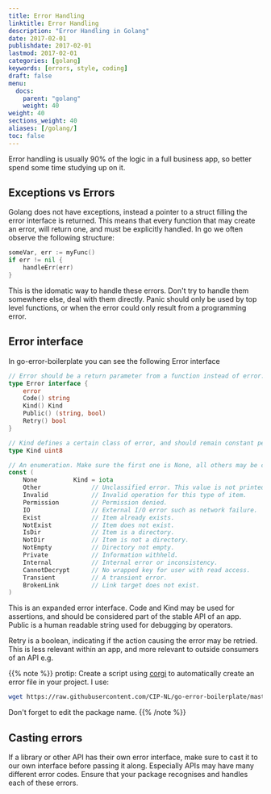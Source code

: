 ```yaml
---
title: Error Handling
linktitle: Error Handling
description: "Error Handling in Golang"
date: 2017-02-01
publishdate: 2017-02-01
lastmod: 2017-02-01
categories: [golang]
keywords: [errors, style, coding]
draft: false
menu:
  docs:
    parent: "golang"
    weight: 40
weight: 40
sections_weight: 40
aliases: [/golang/]
toc: false
---
```


Error handling is usually 90% of the logic in a full business app, so better spend some time 
studying up on it.

## Exceptions vs Errors
Golang does not have exceptions, instead a pointer to a struct filling the error interface is returned.
This means that every function that may create an error, will return one, and must be explicitly handled.
In go we often observe the following structure: 

```go
someVar, err := myFunc()
if err != nil {
	handleErr(err)
}
```

This is the idomatic way to handle these errors. Don't try to handle them somewhere else, deal 
with them directly. Panic should only be used by top level functions, or when the error 
could only result from a programming error.

## Error interface
In go-error-boilerplate you can see the following Error interface

```go
// Error should be a return parameter from a function instead of error.
type Error interface {
	error
	Code() string
	Kind() Kind
	Public() (string, bool)
	Retry() bool
}

// Kind defines a certain class of error, and should remain constant per package to allow for error handling.
type Kind uint8

// An enumeration. Make sure the first one is None, all others may be changed depending on package.
const (
	None          Kind = iota
	Other              // Unclassified error. This value is not printed in the error message.
	Invalid            // Invalid operation for this type of item.
	Permission         // Permission denied.
	IO                 // External I/O error such as network failure.
	Exist              // Item already exists.
	NotExist           // Item does not exist.
	IsDir              // Item is a directory.
	NotDir             // Item is not a directory.
	NotEmpty           // Directory not empty.
	Private            // Information withheld.
	Internal           // Internal error or inconsistency.
	CannotDecrypt      // No wrapped key for user with read access.
	Transient          // A transient error.
	BrokenLink         // Link target does not exist.
)
```

This is an expanded error interface. Code and Kind may be used for assertions, and should be considered
part of the stable API of an app. Public is a human readable string used for debugging
by operators.

Retry is a boolean, indicating if the action causing the error may be retried. This is less 
relevant within an app, and more relevant to outside consumers of an API e.g.

{{% note %}}
protip: Create a script using [corgi](https://github.com/DrakeW/corgi) to automatically
create an error file in your project. I use:
```bash
wget https://raw.githubusercontent.com/CIP-NL/go-error-boilerplate/master/error.go -O error.go
```
Don't forget to edit the package name.
{{% /note %}}

## Casting errors
If a library or other API has their own error interface, make sure to cast it to our own 
interface before passing it along. Especially APIs may have many different error codes. 
Ensure that your package recognises and handles each of these errors.
